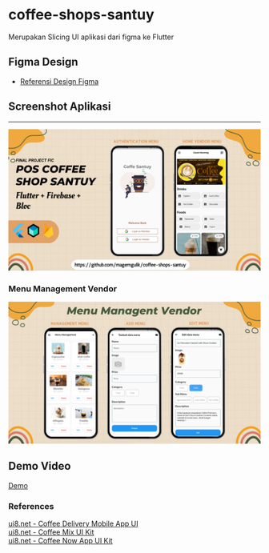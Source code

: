 # coffee-shops-santuy 
Merupakan Slicing UI aplikasi dari figma ke Flutter
## Figma Design
- [Referensi Design Figma](https://ui8.net/rakibull-hassan-80d341/products/e---learning-app)
## Screenshot Aplikasi
---
![App Screenshot](https://raw.githubusercontent.com/magerngulik/coffee-shops-santuy/main/assets/image/thumb.png?token=GHSAT0AAAAAABXO53QBZOXHG4CTHQYRIJSMY6KDFYA)
### Menu Management Vendor
![App Screenshot](https://raw.githubusercontent.com/magerngulik/coffee-shops-santuy/main/assets/image/menu1.png?token=GHSAT0AAAAAABXO53QAARJ7HN4EIX6JVZK2Y6KDEIQ)
## Demo Video
[Demo](https://youtu.be/D131Y45hrjA)
### References
[ui8.net - Coffee Delivery Mobile App UI](https://ui8.net/fishgrid/products/brew-co---coffee-delivery-mobile-app-ui)<br/>
[ui8.net - Coffee Mix UI Kit](https://ui8.net/abdulazizalbadawi/products/coffee-mix-ui-kit)<br/>
[ui8.net - Coffee Now App UI Kit](https://ui8.net/designer-gabut/products/coffee-now-app-ui-kit)